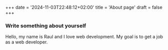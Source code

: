 +++
date = '2024-11-03T22:48:12+02:00'
title = 'About page'
draft = false
+++

### Write something about yourself

Hello, my name is Raul and I love web development.
My goal is to get a job as a web developer.
